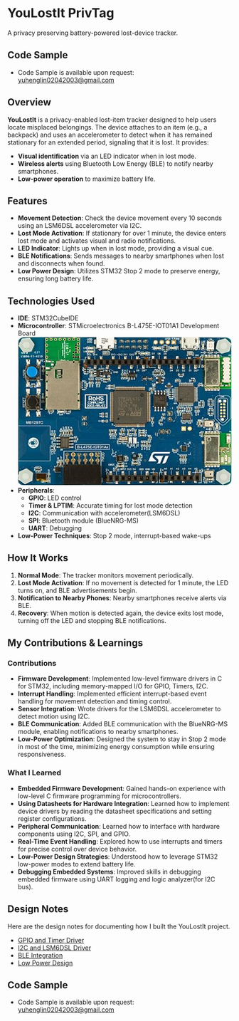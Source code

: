 # YouLostIt PrivTag
A privacy preserving battery-powered lost-device tracker.

## Code Sample  
- Code Sample is available upon request: [yuhenglin02042003@gmail.com](mailto:yuhenglin02042003@gmail.com)

## Overview  
**YouLostIt** is a privacy-enabled lost-item tracker designed to help users locate misplaced belongings. 
The device attaches to an item (e.g., a backpack) and uses an accelerometer to detect when it has remained 
stationary for an extended period, signaling that it is lost. It provides:  
- **Visual identification** via an LED indicator when in lost mode.  
- **Wireless alerts** using Bluetooth Low Energy (BLE) to notify nearby smartphones.  
- **Low-power operation** to maximize battery life.  


## Features  
- **Movement Detection**: Check the device movement every 10 seconds using an LSM6DSL accelerometer via I2C.  
- **Lost Mode Activation**: If stationary for over 1 minute, the device enters lost mode and activates visual and radio notifications.  
- **LED Indicator**: Lights up when in lost mode, providing a visual cue.  
- **BLE Notifications**: Sends messages to nearby smartphones when lost and disconnects when found.  
- **Low Power Design**: Utilizes STM32 Stop 2 mode to preserve energy, ensuring long battery life.  

## Technologies Used  
- **IDE**: STM32CubeIDE  
- **Microcontroller**: STMicroelectronics B-L475E-IOT01A1 Development Board </br>
![1](img/board.png)
- **Peripherals**:  
  - **GPIO**: LED control  
  - **Timer & LPTIM**: Accurate timing for lost mode detection  
  - **I2C**: Communication with accelerometer(LSM6DSL)
  - **SPI**: Bluetooth module (BlueNRG-MS)
  - **UART**: Debugging  
- **Low-Power Techniques**: Stop 2 mode, interrupt-based wake-ups 


## How It Works  
1. **Normal Mode**: The tracker monitors movement periodically.  
2. **Lost Mode Activation**: If no movement is detected for 1 minute, the LED turns on, and BLE advertisements begin.  
3. **Notification to Nearby Phones**: Nearby smartphones receive alerts via BLE.  
4. **Recovery**: When motion is detected again, the device exits lost mode, turning off the LED and stopping BLE notifications.  


## My Contributions & Learnings  

### Contributions  
- **Firmware Development**: Implemented low-level firmware drivers in C for STM32, including memory-mapped I/O for GPIO, Timers, I2C.  
- **Interrupt Handling**: Implemented efficient interrupt-based event handling for movement detection and timing control. 
- **Sensor Integration**: Wrote drivers for the LSM6DSL accelerometer to detect motion using I2C. 
- **BLE Communication**: Added BLE communication with the BlueNRG-MS module, enabling notifications to nearby smartphones.  
- **Low-Power Optimization**: Designed the system to stay in Stop 2 mode in most of the time, minimizing energy consumption while ensuring responsiveness. 

### What I Learned  
- **Embedded Firmware Development**: Gained hands-on experience with low-level C firmware programming for microcontrollers.  
- **Using Datasheets for Hardware Integration**: Learned how to implement device drivers by reading the datasheet specifications and setting register configurations. 
- **Peripheral Communication**: Learned how to interface with hardware components using I2C, SPI, and GPIO.  
- **Real-Time Event Handling**: Explored how to use interrupts and timers for precise control over device behavior. 
- **Low-Power Design Strategies**: Understood how to leverage STM32 low-power modes to extend battery life.  
- **Debugging Embedded Systems**: Improved skills in debugging embedded firmware using UART logging and logic analyzer(for I2C bus).  


## Design Notes
Here are the design notes for documenting how I built the YouLostIt project. </br>
- [GPIO and Timer Driver](design/GPIO-Timer.md)
- [I2C and LSM6DSL Driver](design/I2C-LSM6DSL.md)
- [BLE Integration](design/BLE.md)
- [Low Power Design](design/Low-Power.md)


## Code Sample  
- Code Sample is available upon request: [yuhenglin02042003@gmail.com](mailto:yuhenglin02042003@gmail.com)
